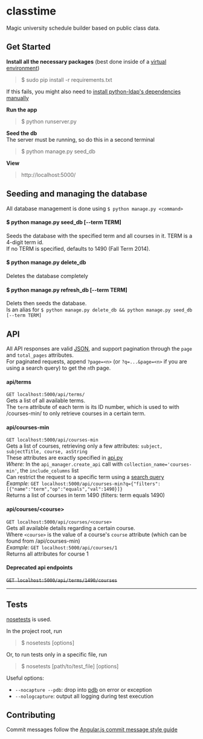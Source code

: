 classtime
=========

Magic university schedule builder based on public class data.  

## Get Started

**Install all the necessary packages** (best done inside of a [virtual environment](http://virtualenv.readthedocs.org/en/latest/virtualenv.html))  
> $ sudo pip install -r requirements.txt

If this fails, you might also need to [install python-ldap's dependencies manually](stackoverflow.com/questions/4768446/python-cant-install-python-ldap)

**Run the app**
> $ python runserver.py

**Seed the db**  
The server must be running, so do this in a second terminal
> $ python manage.py seed_db

**View**
> http://localhost:5000/

## Seeding and managing the database

All database management is done using `$ python manage.py <command>`

#### $ python manage.py seed_db [--term TERM]
Seeds the database with the specified term and all courses in it. 
TERM is a 4-digit term id.  
If no TERM is specified, defaults to 1490 (Fall Term 2014).

#### $ python manage.py delete_db
Deletes the database completely

#### $ python manage.py refresh_db [--term TERM]
Delets then seeds the database.  
Is an alias for `$ python manage.py delete_db && python manage.py seed_db [--term TERM]`

## API

All API responses are valid [JSON](http://json.org/), and support pagination through the `page` and `total_pages` attributes.  
For paginated requests, append `?page=<n>` (or `?q=...&page=<n>` if you are using a search query) to get the `n`th page.

#### api/terms
`GET localhost:5000/api/terms/`  
Gets a list of all available terms.  
The `term` attribute of each term is its ID number, which is used to with /courses-min/ to only retrieve courses in a certain term.

#### api/courses-min
`GET localhost:5000/api/courses-min`  
Gets a list of courses, retrieving only a few attributes: `subject, subjectTitle, course, asString`  
These attributes are exactly specified in [api.py](angular_flask/api.py)  
*Where:* In the `api_manager.create_api` call with `collection_name='courses-min'`, the `include_columns` list  
Can restrict the request to a specific term using a [search query](http://flask-restless.readthedocs.org/en/latest/searchformat.html#quick-examples)  
*Example:* `GET localhost:5000/api/courses-min?q={"filters":[{"name":"term","op":"equals","val":1490}]}`  
Returns a list of courses in term 1490 (filters: term equals 1490)

#### api/courses/\<course\>
`GET localhost:5000/api/courses/<course>`  
Gets all available details regarding a certain course.  
Where `<course>` is the value of a course's `course` attribute (which can be found from /api/courses-min)  
*Example:* `GET localhost:5000/api/courses/1`  
Returns all attributes for course 1

#### Deprecated api endpoints
~~`GET localhost:5000/api/terms/1490/courses`~~  

-----

## Tests

[nosetests](https://nose.readthedocs.org/en/latest/) is used.  

In the project root, run  
> $ nosetests [options]

Or, to run tests only in a specific file, run  
> $ nosetests [path/to/test_file] [options]

Useful options:
- `--nocapture --pdb`: drop into [pdb](https://docs.python.org/2/library/pdb.html) on error or exception
- `--nologcapture`: output all logging during test execution

## Contributing

Commit messages follow the [Angular.js commit message style guide](https://docs.google.com/document/d/1QrDFcIiPjSLDn3EL15IJygNPiHORgU1_OOAqWjiDU5Y/edit?pli=1#)
